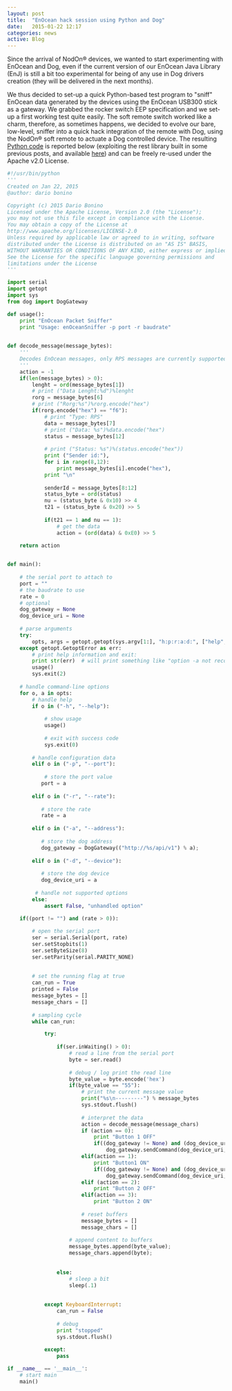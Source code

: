 ```yaml
---
layout: post
title:  "EnOcean hack session using Python and Dog"
date:   2015-01-22 12:17
categories: news
active: Blog
---
```


Since the arrival of NodOn® devices, we wanted to start experimenting with EnOcean and Dog, even if the current version of our EnOcean Java Library (EnJ) is still a bit too experimental for being of any use in Dog drivers creation (they will be delivered in the next months).

We thus decided to set-up a quick Python-based test program to "sniff" EnOcean data generated by the devices using the EnOcean USB300 stick as a gateway. We grabbed the rocker switch EEP specification and  we set-up a first working test quite easily. The soft remote switch worked like a charm, therefore, as sometimes happens, we decided to evolve our bare, low-level, sniffer into a quick hack integration of the remote with Dog, using the NodOn® soft remote to actuate a Dog controlled device. The resulting [Python code](https://gist.github.com/dbonino/a28e8517b0be2ca7c1af#file-enoceansniffer-py) is reported below (exploiting the rest library built in some previous posts, and available [here](https://github.com/AmI-2014/Python-Lights/blob/master/rest.py)) and can be freely re-used under the Apache v2.0 License.

```Python
#!/usr/bin/python
'''
Created on Jan 22, 2015
@author: dario bonino

Copyright (c) 2015 Dario Bonino
Licensed under the Apache License, Version 2.0 (the "License");
you may not use this file except in compliance with the License.
You may obtain a copy of the License at
http://www.apache.org/licenses/LICENSE-2.0
Unless required by applicable law or agreed to in writing, software
distributed under the License is distributed on an "AS IS" BASIS,
WITHOUT WARRANTIES OR CONDITIONS OF ANY KIND, either express or implied.
See the License for the specific language governing permissions and
limitations under the License 
''' 

import serial
import getopt
import sys
from dog import DogGateway

def usage():
    print "EnOcean Packet Sniffer"
    print "Usage: enOceanSniffer -p port -r baudrate"

    
def decode_message(message_bytes):
    '''
    Decodes EnOcean messages, only RPS messages are currently supported
    '''
    action = -1
    if(len(message_bytes) > 0):
        lenght = ord(message_bytes[1])
        # print ("Data Lenght:%d")%lenght
        rorg = message_bytes[6]
        # print ("Rorg:%s")%rorg.encode("hex")
        if(rorg.encode("hex") == "f6"):
            # print "Type: RPS"
            data = message_bytes[7] 
            # print ("Data: %s")%data.encode("hex")
            status = message_bytes[12]
            
            # print ("Status: %s")%(status.encode("hex"))
            print ("Sender id:"),
            for i in range(8,12):
                print message_bytes[i].encode("hex"),
            print "\n"
            
            senderId = message_bytes[8:12]
            status_byte = ord(status)
            nu = (status_byte & 0x10) >> 4
            t21 = (status_byte & 0x20) >> 5
            
            if(t21 == 1 and nu == 1):
                # get the data
                action = (ord(data) & 0xE0) >> 5
                
    return action


def main():
    
    # the serial port to attach to
    port = ""
    # the baudrate to use
    rate = 0
    # optional 
    dog_gateway = None
    dog_device_uri = None
    
    # parse arguments
    try:
        opts, args = getopt.getopt(sys.argv[1:], "h:p:r:a:d:", ["help", "port=", "rate=", "address=", "device="])
    except getopt.GetoptError as err:
        # print help information and exit:
        print str(err)  # will print something like "option -a not recognized"
        usage()
        sys.exit(2)
        
    # handle command-line options
    for o, a in opts:
        # handle help
        if o in ("-h", "--help"):
            
            # show usage
            usage()
            
            # exit with success code
            sys.exit(0)
            
        # handle configuration data
        elif o in ("-p", "--port"):
            
            # store the port value
           port = a
        
        elif o in ("-r", "--rate"):
            
           # store the rate
           rate = a
            
        elif o in ("-a", "--address"):
            
           # store the dog address
           dog_gateway = DogGateway(("http://%s/api/v1") % a);
        
        elif o in ("-d", "--device"):
            
           # store the dog device
           dog_device_uri = a
            
         # handle not supported options
        else:
            assert False, "unhandled option"

    if((port != "") and (rate > 0)):
            
        # open the serial port
        ser = serial.Serial(port, rate)
        ser.setStopbits(1)
        ser.setByteSize(8)
        ser.setParity(serial.PARITY_NONE)
        
    
        # set the running flag at true
        can_run = True
        printed = False  
        message_bytes = []
        message_chars = []
        
        # sampling cycle
        while can_run:

            try:  
                       
                if(ser.inWaiting() > 0):    
                    # read a line from the serial port
                    byte = ser.read()
            
                    # debug / log print the read line
                    byte_value = byte.encode('hex')
                    if(byte_value == "55"):
                        # print the current message value
                        print("%s\n---------") % message_bytes
                        sys.stdout.flush()
                        
                        # interpret the data
                        action = decode_message(message_chars)
                        if (action == 0):
                            print "Button 1 OFF"
                            if((dog_gateway != None) and (dog_device_uri != None)):
                                dog_gateway.sendCommand(dog_device_uri, "off")
                        elif(action == 1):
                            print "Button1 ON"
                            if((dog_gateway != None) and (dog_device_uri != None)):
                                dog_gateway.sendCommand(dog_device_uri, "on")
                        elif (action == 2):
                            print "Button 2 OFF"
                        elif(action == 3):
                            print "Button 2 ON"
                            
                        # reset buffers
                        message_bytes = []
                        message_chars = []
                        
                    # append content to buffers    
                    message_bytes.append(byte_value);
                    message_chars.append(byte);
                    
                    
                else:
                    # sleep a bit                       
                    sleep(.1)
                        
                        
            except KeyboardInterrupt:
                can_run = False
            
                # debug
                print "stopped"
                sys.stdout.flush()
        
            except:
                pass

if __name__ == '__main__':
    # start main
    main() 

```